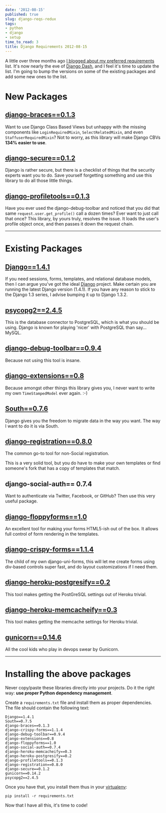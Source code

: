 ```yaml
---
date: '2012-08-15'
published: true
slug: django-reqs-redux
tags:
- python
- django
- setup
time_to_read: 3
title: Django Requirements 2012-08-15
---
```


A little over three months ago [I blogged about my preferred
requirements](/django-requirements-for-a-project.html)
list. It's now nearly the eve of [Django Dash](http://djangodash.com),
and I feel it's time to update the list. I'm going to bump the
versions on some of the existing packages and add some new ones to the
list.

New Packages
============

[django-braces==0.1.3](http://pypi.python.org/pypi/django-braces/)
------------------------------------------------------------------

Want to use Django Class Based Views but unhappy with the missing
components like `LoginRequiredMixin`, `SelectRelatedMixin`, and even
`StaffuserRequiredMixin`? Not to worry, as this library will make Django
CBVs **134% easier to use**.

[django-secure==0.1.2](http://pypi.python.org/pypi/django-secure/)
------------------------------------------------------------------

Django is rather secure, but there is a checklist of things that the
security experts want you to do. Save yourself forgetting something and
use this library to do all those little things.

[django-profiletools==0.1.3](http://pypi.python.org/pypi/django-profiletools/)
------------------------------------------------------------------------------

Have you ever used the django-debug-toolbar and noticed that you did
that same `request.user.get_profile()` call a dozen times? Ever want to
just call that once? This library, by yours truly, resolves the issue.
It loads the user's profile object once, and then passes it down the
request chain.

------------------------------------------------------------------------

Existing Packages
=================

[Django==1.4.1](http://pypi.python.org/pypi/Django/1.4.1)
---------------------------------------------------------

If you need sessions, forms, templates, and relational database models,
then I can argue you've got the ideal
[Django](http://djangoproject.com) project. Make certain you are running
the latest Django version (1.4.1). If you have any reason to stick to
the Django 1.3 series, I advise bumping it up to Django 1.3.2.

[psycopg2==2.4.5](http://pypi.python.org/pypi/psycopg2)
-------------------------------------------------------

This is the database connector to PostgreSQL, which is what you should
be using. Django is known for playing 'nicer' with PostgreSQL than
say... MySQL.

[django-debug-toolbar==0.9.4](http://pypi.python.org/pypi/django-debug-toolbar)
-------------------------------------------------------------------------------

Because not using this tool is insane.

[django-extensions==0.8](http://pypi.python.org/pypi/django-extensions)
-----------------------------------------------------------------------

Because amongst other things this library gives you, I never want to
write my own `TimeStampedModel` ever again. :-)

[South==0.7.6](http://pypi.python.org/pypi/South)
-------------------------------------------------

Django gives you the freedom to migrate data in the way you want. The
way I want to do it is via South.

[django-registration==0.8.0](http://pypi.python.org/pypi/django-registration)
-----------------------------------------------------------------------------

The common go-to tool for non-Social registration.

This is a very solid tool, but you do have to make your own templates or
find someone's fork that has a copy of templates that match.

django-social-auth== 0.7.4
--------------------------

Want to authenticate via Twitter, Facebook, or GitHub? Then use this
very useful package.

[django-floppyforms==1.0](http://pypi.python.org/pypi/django-floppyforms)
-------------------------------------------------------------------------

An excellent tool for making your forms HTML5-ish out of the box. It
allows full control of form rendering in the templates.

[django-crispy-forms==1.1.4](http://pypi.python.org/pypi/django-crispy-forms)
-----------------------------------------------------------------------------

The child of my own django-uni-forms, this will let me create forms
using div-based controls super fast, and do layout customizations if I
need them.

[django-heroku-postgresify==0.2](http://pypi.python.org/pypi/django-heroku-postgresify)
---------------------------------------------------------------------------------------

This tool makes getting the PostGreSQL settings out of Heroku trivial.

[django-heroku-memcacheify==0.3](http://pypi.python.org/pypi/django-heroku-memcacheify)
---------------------------------------------------------------------------------------

This tool makes getting the memcache settings for Heroku trivial.

[gunicorn==0.14.6](http://pypi.python.org/pypi/gunicorn)
--------------------------------------------------------

All the cool kids who play in devops swear by Gunicorn.

------------------------------------------------------------------------

Installing the above packages
=============================

Never copy/paste these libraries directly into your projects. Do it the
right way: **use proper Python dependency management**.

Create a `requirements.txt` file and install them as proper
dependencies. The file should contain the following text:

    Django==1.4.1
    South==0.7.5   
    django-braces==0.1.3    
    django-crispy-forms==1.1.4
    django-debug-toolbar==0.9.4
    django-extensions==0.8
    django-floppyforms==1.0
    django-social-auth==0.7.4
    django-heroku-memcacheify==0.3
    django-heroku-postgresify==0.2
    django-profiletools==0.1.3
    django-registration==0.8.0   
    django-secure==0.1.2
    gunicorn==0.14.2
    psycopg2==2.4.5

Once you have that, you install them thus in your
[virtualenv](http://pypi.python.org/pypi/virtualenv):

    pip install -r requirements.txt

Now that I have all this, it's time to code!
